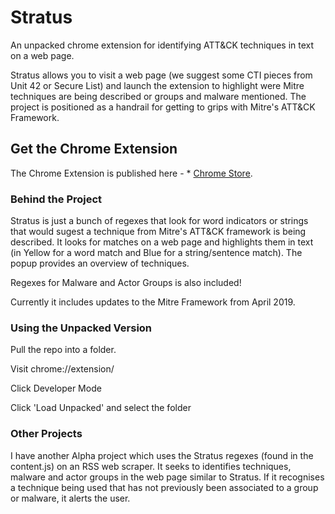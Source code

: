 # Stratus

An unpacked chrome extension for identifying ATT&CK techniques in text on a web page.
 

Stratus allows you to visit a web page (we suggest some CTI pieces from Unit 42 or Secure List) and launch the extension to highlight were Mitre techniques are being described or groups and malware mentioned. The project is positioned as a handrail for getting to grips with Mitre's ATT&CK Framework.

## Get the Chrome Extension

The Chrome Extension is published here - * [Chrome Store](https://chrome.google.com/webstore/detail/stratus/jjpceekakjijeamhoeedjfgmhgbefcmp).

### Behind the Project

Stratus is just a bunch of regexes that look for word indicators or strings that would sugest a technique from Mitre's ATT&CK framework is being described. It looks for matches on a web page and highlights them in text (in Yellow for a word match and Blue for a string/sentence match). The popup provides an overview of techniques.

Regexes for Malware and Actor Groups is also included!

Currently it includes updates to the Mitre Framework from April 2019.

### Using the Unpacked Version

Pull the repo into a folder.

Visit chrome://extension/

Click Developer Mode

Click 'Load Unpacked' and select the folder

### Other Projects

I have another Alpha project which uses the Stratus regexes (found in the content.js) on an RSS web scraper. It seeks to identifies techniques, malware and actor groups in the web page similar to Stratus. If it recognises a technique being used that has not previously been associated to a group or malware, it alerts the user.
